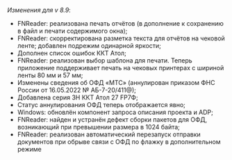 _Изменения для v 8.9_:
- FNReader: реализована печать отчётов (в дополнение к сохранению в файл и печати содержимого окна);
- FNReader: скорректирована разметка текста для отчётов на чековой ленте; добавлен подрежим одинарной яркости;
- Дополнен список ошибок ККТ Атол;
- FNReader: реализован выбор шаблона для печати. Теперь приложение поддерживает печать на чековых принтерах с шириной ленты 80 мм и 57 мм;
- Изменены сведения об ОФД «МТС» (аннулирован приказом ФНС России от 16.05.2022 № АБ-7-20/411@);
- Добавлена серия ЗН ККТ Атол 27 FP7Ф;
- Статус аннулирования ОФД теперь отображается явно;
- Windows: обновлён компонент запроса описания проекта и ADP;
- FNReader: найден и устранён дефект сборки пакетов для ОФД, возникающий при превышении размера в 1024 байта;
- FNReader: реализован автоматический перезапуск отправки документов при обрыве связи с ОФД по флажку в дополнительном режиме
